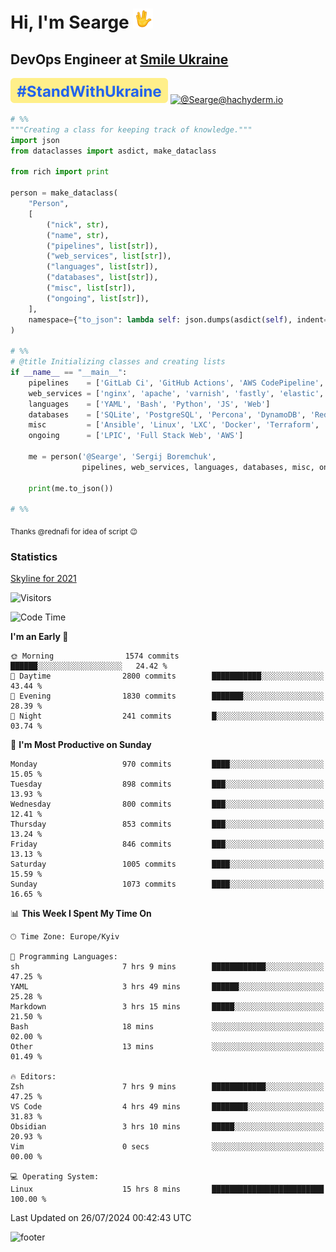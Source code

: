 # Hi, I'm Searge <img src="images/vulcan.webp" style="display: inline-block; margin: 0; height: 2rem" alt="Vulcan salute" />

## DevOps Engineer at [Smile Ukraine](https://smile-ukraine.com/en)

[![Stand With Ukraine](https://raw.githubusercontent.com/vshymanskyy/StandWithUkraine/main/badges/StandWithUkraine.svg)](https://stand-with-ukraine.pp.ua)
<a rel="me" href="https://hachyderm.io/@Searge">![@Searge@hachyderm.io](https://img.shields.io/badge/-@Searge-%232B90D9?logo=mastodon&logoColor=white)</a>

```python
# %%
"""Creating a class for keeping track of knowledge."""
import json
from dataclasses import asdict, make_dataclass

from rich import print

person = make_dataclass(
    "Person",
    [
        ("nick", str),
        ("name", str),
        ("pipelines", list[str]),
        ("web_services", list[str]),
        ("languages", list[str]),
        ("databases", list[str]),
        ("misc", list[str]),
        ("ongoing", list[str]),
    ],
    namespace={"to_json": lambda self: json.dumps(asdict(self), indent=4)},
)

# %%
# @title Initializing classes and creating lists
if __name__ == "__main__":
    pipelines    = ['GitLab Ci', 'GitHub Actions', 'AWS CodePipeline', 'Jenkins']
    web_services = ['nginx', 'apache', 'varnish', 'fastly', 'elastic', 'solr']
    languages    = ['YAML', 'Bash', 'Python', 'JS', 'Web']
    databases    = ['SQLite', 'PostgreSQL', 'Percona', 'DynamoDB', 'Redis']
    misc         = ['Ansible', 'Linux', 'LXC', 'Docker', 'Terraform', 'AWS']
    ongoing      = ['LPIC', 'Full Stack Web', 'AWS']

    me = person('@Searge', 'Sergij Boremchuk',
                pipelines, web_services, languages, databases, misc, ongoing)

    print(me.to_json())

# %%

```

<sub>Thanks @rednafi for idea of script :wink:</sub>

### Statistics

[Skyline for 2021](https://skyline.github.com/Searge/2021)

![Visitors](https://komarev.com/ghpvc/?username=searge&label=Profile%20views&color=0e75b6&style=flat) 
<!--START_SECTION:waka-->
![Code Time](http://img.shields.io/badge/Code%20Time-2%2C677%20hrs%2026%20mins-blue)

**I'm an Early 🐤** 

```text
🌞 Morning                1574 commits        ██████░░░░░░░░░░░░░░░░░░░   24.42 % 
🌆 Daytime                2800 commits        ███████████░░░░░░░░░░░░░░   43.44 % 
🌃 Evening                1830 commits        ███████░░░░░░░░░░░░░░░░░░   28.39 % 
🌙 Night                  241 commits         █░░░░░░░░░░░░░░░░░░░░░░░░   03.74 % 
```
📅 **I'm Most Productive on Sunday** 

```text
Monday                   970 commits         ████░░░░░░░░░░░░░░░░░░░░░   15.05 % 
Tuesday                  898 commits         ███░░░░░░░░░░░░░░░░░░░░░░   13.93 % 
Wednesday                800 commits         ███░░░░░░░░░░░░░░░░░░░░░░   12.41 % 
Thursday                 853 commits         ███░░░░░░░░░░░░░░░░░░░░░░   13.24 % 
Friday                   846 commits         ███░░░░░░░░░░░░░░░░░░░░░░   13.13 % 
Saturday                 1005 commits        ████░░░░░░░░░░░░░░░░░░░░░   15.59 % 
Sunday                   1073 commits        ████░░░░░░░░░░░░░░░░░░░░░   16.65 % 
```


📊 **This Week I Spent My Time On** 

```text
🕑︎ Time Zone: Europe/Kyiv

💬 Programming Languages: 
sh                       7 hrs 9 mins        ████████████░░░░░░░░░░░░░   47.25 % 
YAML                     3 hrs 49 mins       ██████░░░░░░░░░░░░░░░░░░░   25.28 % 
Markdown                 3 hrs 15 mins       █████░░░░░░░░░░░░░░░░░░░░   21.50 % 
Bash                     18 mins             ░░░░░░░░░░░░░░░░░░░░░░░░░   02.00 % 
Other                    13 mins             ░░░░░░░░░░░░░░░░░░░░░░░░░   01.49 % 

🔥 Editors: 
Zsh                      7 hrs 9 mins        ████████████░░░░░░░░░░░░░   47.25 % 
VS Code                  4 hrs 49 mins       ████████░░░░░░░░░░░░░░░░░   31.83 % 
Obsidian                 3 hrs 10 mins       █████░░░░░░░░░░░░░░░░░░░░   20.93 % 
Vim                      0 secs              ░░░░░░░░░░░░░░░░░░░░░░░░░   00.00 % 

💻 Operating System: 
Linux                    15 hrs 8 mins       █████████████████████████   100.00 % 
```


 Last Updated on 26/07/2024 00:42:43 UTC
<!--END_SECTION:waka-->

![footer](https://capsule-render.vercel.app/api?type=waving&color=gradient&customColorList=14,21&height=82&section=footer)

